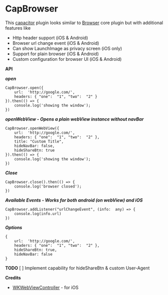 # CapBrowser
This [capacitor](https://capacitor.ionicframework.com/) plugin looks similar to [Browser](https://capacitor.ionicframework.com/docs/apis/browser) core plugin but with additional features like 
 - Http header support (iOS & Android)
 - Browser url change event (iOS & Android)
 - Can show LaunchImage as privacy screen (iOS only)
 - Support for plain browser (iOS & Android)
 - Custom configuration for browser UI (iOS & Android)
 

**API** 

***open***

    CapBrowser.open({
        url:  'http://google.com/',
        headers: { "one":  "1", "two":  "2" }
    }).then(() => {
        console.log('showing the window');
    })

***openWebView - Opens a plain webView instance without navBar***

    CapBrowser.openWebView({
        url:  'http://google.com/',
        headers: { "one":  "1", "two":  "2" },
        title: "Custom Title",
        hideNavBar: false,
        hideShareBtn: true
    }).then(() => {
        console.log('showing the window');
    })

***Close***

    CapBrowser.close().then(() => {
	    console.log('browser closed');
    })
   
***Available Events - Works for both android (on webView) and iOS***

    CapBrowser.addListener("urlChangeEvent", (info:  any) => {
	    console.log(info.url)
    })

***Options***

    {
        url:  'http://google.com/',
        headers: { "one":  "1", "two":  "2" },
        hideShareBtn: true,
        hideNavBar: false
    }

**TODO**
 [ ] Implement capability for hideShareBtn & custom User-Agent

**Credits**
 - [WKWebViewController](https://github.com/Meniny/WKWebViewController) - for iOS
